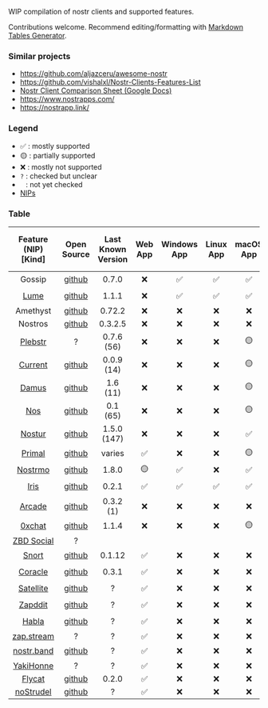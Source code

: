 WIP compilation of nostr clients and supported features.

Contributions welcome. Recommend editing/formatting with [Markdown Tables Generator](https://www.tablesgenerator.com/markdown_tables).

### Similar projects

- <https://github.com/aljazceru/awesome-nostr>
- <https://github.com/vishalxl/Nostr-Clients-Features-List>
- [Nostr Client Comparison Sheet (Google Docs)](https://docs.google.com/spreadsheets/d/1GjfN_eMiEywqXfKFHZMw4rLnoQLBXYEyl2NCEtsCXWw/edit)
- <https://www.nostrapps.com/>
- <https://nostrapp.link/>

### Legend

- ✅ : mostly supported
- 🟡 : partially supported
- ❌ : mostly not supported
- `?` : checked but unclear
- <code>&nbsp;</code> : not yet checked
- [NIPs](https://github.com/nostr-protocol/nips)

### Table

| Feature (NIP) [Kind] | Open Source | Last Known Version | Web App | Windows App | Linux App | macOS App | iOS App | Android App | Integrated Wallet | Multi Account | Event Relays | User Relays | Access Raw/JSON | Follow Hashtags | Global Feed | Trending Feed | Rebroadcast | Translation | Push Notifications | Event Deletion (9) | Report (56) | Mute (51) [10000] | Zaps (57) | Reactions (25) | Microblogging [1] | Direct Message (4) | Chat Rooms (28) | Communities (172) | Long-form Content (23) | Bookmarks / Pins (51) [10001,30001] | Classifieds (99) | Live Streaming (53) | Badges (58) | Search (12,50) | Content Warning (36) | Calendar Events (52) | Marketplaces (15) | Wallet Connect (47) | Nostr Connect (46) | Mnemonic Seed (6) | Proof of Work (13) | Relay Info (11) | Labeling / Reviews (32) |
|:---:|:---:|:---:|:---:|:---:|:---:|:---:|:---:|:---:|:---:|:---:|:---:|:---:|:---:|:---:|:---:|:---:|:---:|:---:|:---:|:---:|:---:|:---:|:---:|:---:|:---:|:---:|:---:|:---:|:---:|:---:|:---:|:---:|:---:|:---:|:---:|:---:|:---:|:---:|:---:|:---:|:---:|:---:|:---:|
| Gossip | [github](https://github.com/mikedilger/gossip) | 0.7.0 | ❌ | ✅ | ✅ | ✅ | ❌ | ❌ | ❌ | ❌ | 🟡 | 🟡 |  | ❌ |  |  |  |  |  |  | ❌ | ? | 🟡 | 🟡 | ✅ | ❌ | ❌ | ❌ | 🟡 | ❌ | ? | ❌ | ❌ | 🟡 |  |  |  |  |  |  |  |  |  |
| [Lume](https://lume.nu/) | [github](https://github.com/luminous-devs/lume) | 1.1.1 | ❌ | ✅ | ✅ | ✅ | ❌ | ❌ | ❌ | ❌ | ? | ? |  |  |  |  |  |  |  |  | ? | ? | 🟡 | ✅ | ✅ | ✅ | ❌ | ? | ? | ? | ? | ❌ | ? |  |  |  |  |  |  |  |  |  |  |
| Amethyst | [github](https://github.com/vitorpamplona/amethyst) | 0.72.2 | ❌ | ❌ | ❌ | ❌ | ❌ | ✅ | ❌ | ✅ | ? | ? |  | ✅ |  |  |  |  |  | ✅ | ✅ | ✅ | ✅ | ✅ | ✅ | ✅ | ❌ | ✅ | ✅ | ❌ | ✅ | ✅ | ✅ |  |  |  | ❌ |  |  | ❌ | ❌ | ✅ |  |
| Nostros | [github](https://github.com/KoalaSat/nostros) | 0.3.2.5 | ❌ | ❌ | ❌ | ❌ | ❌ | ✅ | ❌ | ? | ? | ? |  |  |  |  |  |  |  |  | ? | ? | ✅ | ? | ✅ | ✅ | ❌ | ? | ? | ✅ | ? | ? | ? |  |  |  |  |  |  |  |  |  |  |
| [Plebstr](https://plebstr.com/) | ? | 0.7.6 (56) | ❌ | ❌ | ❌ | 🟡 | ✅ | ✅ | ❌ | ❌ | ❌ | ✅ |  |  |  |  |  | ❌ | ❌ |  | ✅ | ✅ | 🟡 | 🟡 | ✅ | ✅ | ❌ | ❌ | ? | ❌ | ? | ❌ | ❌ |  |  |  |  |  |  |  |  |  |  |
| [Current](https://app.getcurrent.io/) | [github](https://github.com/starbackr-com/current) | 0.0.9 (14) | ❌ | ❌ | ❌ | 🟡 | ✅ | ✅ | ✅ | ❌ | ? | ? |  | ❌ |  |  |  | ? | ✅ |  | ✅ | ✅ | ✅ | 🟡 | ✅ | ✅ | ❌ | ❌ | ? | ❌ | ? | ❌ | ✅ |  |  |  |  |  |  |  |  |  |  |
| [Damus](https://damus.io/) | [github](https://github.com/damus-io/damus) | 1.6 (11) | ❌ | ❌ | ❌ | 🟡 | ✅ | ❌ | ❌ | ❌ | ❌ | ✅ |  | ✅ |  |  |  | ✅ | 🟡 | ❌ | ✅ | ✅ | 🟡 | ✅ | ✅ | ✅ | ❌ | ❌ | ✅ | ✅ | ? | ❌ | ? | 🟡 |  |  |  |  |  |  |  | ✅ |  |
| [Nos](https://www.nos.social/) | [github](https://github.com/planetary-social/nos) | 0.1 (65) | ❌ | ❌ | ❌ | 🟡 | ✅ | ❌ | ❌ | ❌ | ❌ | ❌ | ✅ |  |  |  |  | ❌ | ? |  | ✅ | ✅ | ? | 🟡 | ✅ | ❌ | ❌ | ❌ | ? | ❌ | ? | ❌ | ❌ | ? |  |  |  |  |  |  |  |  |  |
| [Nostur](https://nostur.com/) | [github](https://github.com/nostur-com/nostur-ios-public) | 1.5.0 (147) | ❌ | ❌ | ❌ | ✅ | ✅ | ❌ | ❌ | ✅ | ✅ | ? | ? |  |  |  |  | ❌ | ❌ |  | ✅ | ✅ | 🟡 | 🟡 | ✅ | ✅ | ❌ | ❌ | ✅ | ✅ | ? | ❌ | ✅ | ✅ |  |  |  |  |  |  |  |  |  |
| [Primal](https://primal.net/) | [github](https://github.com/PrimalHQ) | varies | ✅ | ❌ | ❌ | 🟡 | ✅ | ✅ | ❌ | ❌ | ❌ | ❌ |  |  |  | ✅ | ✅ | ❌ | ❌ | ❌ | ✅ | ✅ | 🟡 | 🟡 | ✅ | 🟡 | ❌ | ❌ | ? | ❌ | ? | ❌ | ❌ | ✅ |  |  |  |  |  |  |  |  |  |
| [Nostrmo](https://github.com/haorendashu/nostrmo_faq) | [github](https://github.com/haorendashu/nostrmo) | 1.8.0 | 🟡 | ✅ | ❌ | ✅ | ✅ | ✅ | ❌ | ✅ | ? | ✅ | ✅ | ✅ | ? | ? | ✅ | 🟡 | ❌ |  | ? | ✅ | ✅ | 🟡 | ✅ | ✅ | ❌ | ? | ? | ❌ | ? | ❌ | ❌ | 🟡 |  |  |  |  |  |  |  |  |  |
| [Iris](https://iris.to/) | [github](https://github.com/irislib/iris-messenger) | 0.2.1 | ✅ | ✅ | ✅ | ✅ | ✅ | ✅ | ❌ | ❌ | 🟡 | ❌ | ✅ |  |  | ✅ | ✅ | ❌ | ❌ | ✅ | ✅ | ✅ | ✅ | 🟡 | ✅ | ✅ | ❌ | ? | ? | ❌ | ? | ❌ | ? | ✅ |  |  |  |  |  |  |  |  |  |
| [Arcade](https://thearcapp.com/) | [github](https://github.com/ArcadeLabsInc/arcade) | 0.3.2 (1) | ❌ | ❌ | ❌ | ❌ | ✅ | ✅ | ❌ | ❌ | ❌ | ? |  |  |  |  |  |  |  |  | ❌ | ❌ | ❌ | ❌ | ❌ | ✅ | ✅ | ? | ? | ? | ? | ? |  |  |  |  |  |  |  |  |  |  |  |
| [0xchat](https://0xchat.com/) | [github](https://github.com/0xchat-app/0xchat-core) | 1.1.4 | ❌ | ❌ | ❌ | 🟡 | ✅ | ✅ | ❌ | ❌ |  |  |  |  |  |  |  |  |  |  |  |  |  |  | ❌ | ✅ | ✅ |  |  |  |  |  |  |  |  |  |  |  |  |  |  |  |  |
| [ZBD Social](https://blog.zebedee.io/zbd-social-app/) | ? |  |  |  |  |  |  |  | ✅ |  |  |  |  |  |  |  |  |  |  |  |  |  |  |  |  |  |  |  |  |  |  |  |  |  |  |  |  |  |  |  |  |  |  |
| [Snort](https://snort.social/) | [github](https://github.com/v0l/snort) | 0.1.12 | ✅ | ❌ | ❌ | ❌ | ❌ | ❌ | ❌ | N/A | ❌ | ✅ |  |  | ✅ | ✅ |  | ? |  | ✅ | ❌ | ✅ | ✅ | 🟡 | ✅ | ✅ | ❌ | ? | ❌ | ✅ | ? | ? | ✅ | ✅ | ✅ |  |  |  |  |  |  | ✅ |  |
| [Coracle](https://coracle.social/) | [github](https://github.com/coracle-social/coracle) | 0.3.1 | ✅ | ❌ | ❌ | ❌ | ❌ | ❌ | ❌ | N/A | 🟡 | ✅ |  |  | ✅ | ? | ❌ | ❌ |  |  | ❌ | ✅ | ✅ | 🟡 | ✅ | ✅ | ✅ | ? | ✅ | ? | ? | ❌ | ❌ | 🟡 |  |  |  |  |  |  |  | ? | ✅ |
| [Satellite](https://satellite.earth/) | [github](https://github.com/lovvtide/satellite-web) | ? | ✅ | ❌ | ❌ | ❌ | ❌ | ❌ | ❌ | N/A | ? | ? | ✅ |  |  |  |  | ❌ |  |  | ❌ | ❌ | 🟡 | 🟡 | ✅ | ✅ | ❌ | ✅ | ❌ | ❌ | ? | ❌ | ❌ | 🟡 |  |  |  |  |  |  |  |  |  |
| [Zapddit](https://zapddit.com/) | [github](https://github.com/vivganes/zapddit) | ? | ✅ | ❌ | ❌ | ❌ | ❌ | ❌ | ❌ | N/A | ? | ? |  |  |  |  |  |  |  |  | ? | ? | ✅ | 🟡 | ✅ | ? | ❌ | ✅ | ? | ? | ? | ? |  |  |  |  |  |  |  |  |  |  |  |
| [Habla](https://habla.news/) | [github](https://github.com/verbiricha/habla.news) | ? | ✅ | ❌ | ❌ | ❌ | ❌ | ❌ | ❌ | N/A | ? | ? |  |  | ✅ |  |  |  |  |  | ? | ? | 🟡 | ? | ✅ | ? | ❌ | ? | ✅ | ? | ? | ❌ | ❌ | ? |  |  |  |  |  |  |  |  |  |
| [zap.stream](https://zap.stream/) | ? | ? | ✅ | ❌ | ❌ | ❌ | ❌ | ❌ | ❌ | N/A | ? | ? |  |  |  |  |  |  |  |  | ? | ✅ | ✅ | ✅ | ❌ | ✅ | ❌ | ? | ❌ | ? | ? | ✅ |  |  |  |  |  |  |  |  |  |  |  |
| [nostr.band](https://nostr.band/) | [github](https://github.com/nostrband/nostr-band-app) | ? | ✅ | ❌ | ❌ | ❌ | ❌ | ❌ | ❌ | N/A | ✅ | ✅ | ✅ |  |  | ✅ | ❌ |  |  |  |  |  | ✅ |  |  |  |  |  | 🟡 |  |  | ❌ |  | ✅ |  |  |  |  |  |  |  |  |  |
| [YakiHonne](https://yakihonne.com/) | ? | ? | ✅ | ❌ | ❌ | ❌ | ❌ | ❌ | ❌ |  |  |  |  |  |  |  |  |  |  |  |  |  |  |  |  |  |  |  | ✅ |  |  |  |  |  |  |  |  |  |  |  |  |  |  |
| [Flycat](https://flycat.club/) | [github](https://github.com/digi-monkey/flycat-web) | 0.2.0 | ✅ | ❌ | ❌ | ❌ | ❌ | ❌ | ❌ |  |  |  |  |  |  |  |  |  |  |  |  |  |  |  |  |  |  |  | ✅ |  |  |  |  |  |  |  |  |  |  |  |  |  |  |
| [noStrudel](https://nostrudel.ninja/) | [github](https://github.com/hzrd149/nostrudel) | ? | ✅ | ❌ | ❌ | ❌ | ❌ | ❌ | ❌ |  |  |  |  |  |  |  |  |  |  |  |  |  |  |  |  |  |  |  | ❌ |  |  |  |  |  |  |  |  |  |  |  |  |  |  |
